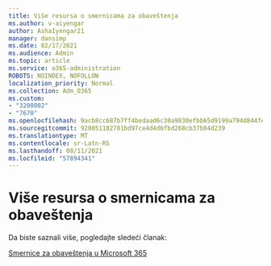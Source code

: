 ```yaml
---
title: Više resursa o smernicama za obaveštenja
ms.author: v-aiyengar
author: AshaIyengar21
manager: dansimp
ms.date: 02/17/2021
ms.audience: Admin
ms.topic: article
ms.service: o365-administration
ROBOTS: NOINDEX, NOFOLLOW
localization_priority: Normal
ms.collection: Adm_O365
ms.custom:
- "3200002"
- "7670"
ms.openlocfilehash: 9acb8cc687b7ff4bedaad6c30a9830efbb65d9199a794d844fe040628451ef8c
ms.sourcegitcommit: 920051182781bd97ce4d4d6fbd268cb37b84d239
ms.translationtype: MT
ms.contentlocale: sr-Latn-RS
ms.lasthandoff: 08/11/2021
ms.locfileid: "57894341"
---
```

# <a name="more-resources-on-alert-policies"></a>Više resursa o smernicama za obaveštenja

Da biste saznali više, pogledajte sledeći članak:

[Smernice za obaveštenja u Microsoft 365](https://docs.microsoft.com/microsoft-365/compliance/alert-policies)
